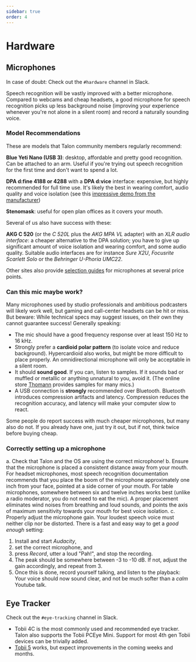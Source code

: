 ```yaml
---
sidebar: true
order: 4
---
```


# Hardware


## Microphones

In case of doubt: Check out the `#hardware` channel in Slack.

Speech recognition will be vastly improved with a better microphone. Compared to webcams and cheap headsets, a good microphone for speech recognition picks up less background noise (improving your experience whenever you're not alone in a silent room) and record a naturally sounding voice.


### Model Recommendations

These are models that Talon community members regularly recommend:

**Blue Yeti Nano (USB 3)**: desktop, affordable and pretty good recognition. Can be attached to an arm. Useful if you're trying out speech recognition for the first time and don't want to spend a lot.

**DPA d:fine 4188 or 4288** with a **DPA d:vice** interface: expensive, but highly recommended for full time use.  It's likely the best in wearing comfort, audio quality and voice isolation (see this [impressive demo from the manufacturer](https://youtu.be/35GvWlRirxI))

**Stenomask**: useful for open plan offices as it covers your mouth.

Several of us also have success with these:

**AKG C 520** (or the _C 520L_ plus the _AKG MPA VL_ adapter) with an _XLR audio interface_: a cheaper alternative to the DPA solution; you have to give up significant amount of voice isolation and wearing comfort, and some audio quality.  Suitable audio interfaces are for instance _Sure X2U_, _Focusrite Scarlett Solo_ or the _Behringer U-Phoria UMC22_.

Other sites also provide [selection guides](https://www.speechrecsolutions.com/MicGuide.htm) for microphones at several price points.


### Can this mic maybe work?

Many microphones used by studio professionals and ambitious podcasters will likely work well, but gaming and call-center headsets can be hit or miss.  But beware: While technical specs may suggest issues, on their own they cannot guarantee success!  Generally speaking:

* The mic should have a good frequency response over at least 150 Hz to 16 kHz.
* Strongly prefer a **cardioid polar pattern** (to isolate voice and reduce background).  Hypercardioid also works, but might be more difficult to place properly.  An omnidirectional microphone will only be acceptable in a silent room.
* It should **sound good**.  If you can, listen to samples.  If it sounds bad or muffled or metallic or anything unnatural to you, avoid it.  (The online store [Thomann](https://www.thomann.de/intl/microphones.html) provides samples for many mics.)
* A USB connection is **strongly** recommended over Bluetooth. Bluetooth introduces compression artifacts and latency. Compression reduces the recognition accuracy, and latency will make your computer slow to react.

Some people do report success with much cheaper microphones, but many also do not.  If you already have one, just try it out, but if not, think twice before buying cheap.


### Correctly setting up a microphone

a. Check that Talon and the OS are using the correct microphone!
b. Ensure that the microphone is placed a consistent distance away from your mouth. For headset microphones, most speech recognition documentation recommends that you place the boom of the microphone approximately one inch from your face, pointed at a side corner of your mouth. For table microphones, somewhere between six and twelve inches works best (unlike a radio moderator, you do not need to eat the mic).  A proper placement eliminates wind noises from breathing and loud sounds, and points the axis of maximum sensitivity towards your mouth for best voice isolation.
c. Properly adjust the microphone gain.  Your loudest speech voice must neither clip nor be distorted. There is a fast and easy way to get a _good enough_ setting:
  1. Install and start _Audacity_,
  2. set the correct microphone, and
  3. press _Record_, utter a loud "Pah!", and stop the recording.
  4. The peak should be somewhere between -3 to -10 dB.  If not, adjust the gain accordingly, and repeat from 3.
  5. Once this is done, record yourself talking, and listen to the playback: Your voice should now sound clear, and not be much softer than a _calm_ Youtube talk.


## Eye Tracker

Check out the `#eye-tracking` channel in Slack.

* Tobii 4C is the most commonly used and recommended eye tracker. Talon also supports the Tobii PCEye Mini. Support for most 4th gen Tobii devices can be trivially added.
* [Tobii 5](https://gaming.tobii.com/product/eye-tracker-5/) works, but expect improvements in the coming weeks and months.
